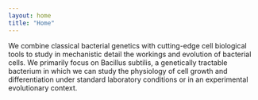 ```yaml
---
layout: home
title: "Home"
---
```


We combine classical bacterial genetics with cutting-edge cell biological tools to study in mechanistic detail the workings and evolution of bacterial cells.  We primarily focus on Bacillus subtilis, a genetically tractable bacterium in which we can study the physiology of cell growth and differentiation under standard laboratory conditions or in an experimental evolutionary context.
